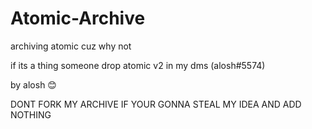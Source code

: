# Atomic-Archive
archiving atomic cuz why not 

if its a thing someone drop atomic v2 in my dms (alosh#5574)

by alosh 😊

DONT FORK MY ARCHIVE IF YOUR GONNA STEAL MY IDEA AND ADD NOTHING
